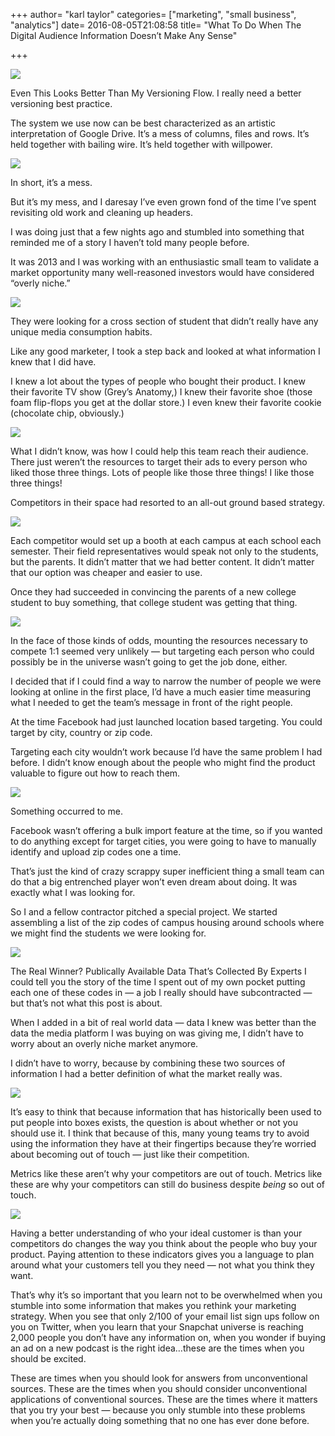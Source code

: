 +++
author= "karl taylor"
categories= ["marketing", "small business", "analytics"]
date= 2016-08-05T21:08:58 
title= "What To Do When The Digital Audience Information Doesn’t Make Any Sense"

+++

  ![](https://raw.githubusercontent.com/karljtaylor/kjt/blog/content/assets/52f30-1tf5e_wfbk4l7avhhgzzmjq.png)

 Even This Looks Better Than My Versioning Flow.  I really need a better versioning best practice.

 The system we use now can be best characterized as an artistic interpretation of Google Drive. It’s a mess of columns, files and rows. It’s held together with bailing wire. It’s held together with willpower.

  ![](https://raw.githubusercontent.com/karljtaylor/kjt/blog/content/assets/6cde1-1b7wbfuse2ql7araaf5rlxa.jpeg)  


 In short, it’s a mess.

 But it’s my mess, and I daresay I’ve even grown fond of the time I’ve spent revisiting old work and cleaning up headers.

 I was doing just that a few nights ago and stumbled into something that reminded me of a story I haven’t told many people before.

 It was 2013 and I was working with an enthusiastic small team to validate a market opportunity many well-reasoned investors would have considered “overly niche.”

  ![](https://raw.githubusercontent.com/karljtaylor/kjt/blog/content/assets/4bcf8-1o-9sztvhmdt8ga_opzvppq.jpeg)  


 They were looking for a cross section of student that didn’t really have any unique media consumption habits.

 Like any good marketer, I took a step back and looked at what information I knew that I did have.

 I knew a lot about the types of people who bought their product. I knew their favorite TV show (Grey’s Anatomy,) I knew their favorite shoe (those foam flip-flops you get at the dollar store.) I even knew their favorite cookie (chocolate chip, obviously.)

  ![](https://raw.githubusercontent.com/karljtaylor/kjt/blog/content/assets/2a30e-1qyc12j5cv6o8qt0vz8nseg.jpeg)  


 What I didn’t know, was how I could help this team reach their audience. There just weren’t the resources to target their ads to every person who liked those three things. Lots of people like those three things! I like those three things!

 Competitors in their space had resorted to an all-out ground based strategy.

  ![](https://raw.githubusercontent.com/karljtaylor/kjt/blog/content/assets/e592f-16yhpdqbrtsfiolfdymeluw.jpeg)  


 Each competitor would set up a booth at each campus at each school each semester. Their field representatives would speak not only to the students, but the parents. It didn’t matter that we had better content. It didn’t matter that our option was cheaper and easier to use.

 Once they had succeeded in convincing the parents of a new college student to buy something, that college student was getting that thing.

  ![](https://raw.githubusercontent.com/karljtaylor/kjt/blog/content/assets/e3332-1sco-9nao3yrgibd8teooja.jpeg)  


 In the face of those kinds of odds, mounting the resources necessary to compete 1:1 seemed very unlikely — but targeting each person who could possibly be in the universe wasn’t going to get the job done, either.

 I decided that if I could find a way to narrow the number of people we were looking at online in the first place, I’d have a much easier time measuring what I needed to get the team’s message in front of the right people.

 At the time Facebook had just launched location based targeting. You could target by city, country or zip code.

 Targeting each city wouldn’t work because I’d have the same problem I had before. I didn’t know enough about the people who might find the product valuable to figure out how to reach them.

  ![](https://raw.githubusercontent.com/karljtaylor/kjt/blog/content/assets/f1b49-1daklor7olnnmwzs78z4ztg.jpeg)  


 Something occurred to me.

 Facebook wasn’t offering a bulk import feature at the time, so if you wanted to do anything except for target cities, you were going to have to manually identify and upload zip codes one a time.

 That’s just the kind of crazy scrappy super inefficient thing a small team can do that a big entrenched player won’t even dream about doing. It was exactly what I was looking for.

 So I and a fellow contractor pitched a special project. We started assembling a list of the zip codes of campus housing around schools where we might find the students we were looking for.

  ![](https://raw.githubusercontent.com/karljtaylor/kjt/blog/content/assets/ae854-1stxxtx4xzzaczpui3xalvg.png)

 The Real Winner? Publically Available Data That’s Collected By Experts  I could tell you the story of the time I spent out of my own pocket putting each one of these codes in — a job I really should have subcontracted — but that’s not what this post is about.

 When I added in a bit of real world data — data I knew was better than the data the media platform I was buying on was giving me, I didn’t have to worry about an overly niche market anymore.

 I didn’t have to worry, because by combining these two sources of information I had a better definition of what the market really was.

  ![](https://raw.githubusercontent.com/karljtaylor/kjt/blog/content/assets/12ffa-1ip78smjn7y3yd46i4worzw.jpeg)  


 It’s easy to think that because information that has historically been used to put people into boxes exists, the question is about whether or not you should use it. I think that because of this, many young teams try to avoid using the information they have at their fingertips because they’re worried about becoming out of touch — just like their competition.

 Metrics like these aren’t why your competitors are out of touch. Metrics like these are why your competitors can still do business despite *being* so out of touch.

  ![](https://raw.githubusercontent.com/karljtaylor/kjt/blog/content/assets/9f3e1-1kkrfn2czq9xjeiuruhgzqq.jpeg)  


 Having a better understanding of who your ideal customer is than your competitors do changes the way you think about the people who buy your product. Paying attention to these indicators gives you a language to plan around what your customers tell you they need — not what you think they want.

 That’s why it’s so important that you learn not to be overwhelmed when you stumble into some information that makes you rethink your marketing strategy. When you see that only 2/100 of your email list sign ups follow on you on Twitter, when you learn that your Snapchat universe is reaching 2,000 people you don’t have any information on, when you wonder if buying an ad on a new podcast is the right idea…these are the times when you should be excited.

 These are times when you should look for answers from unconventional sources. These are the times when you should consider unconventional applications of conventional sources. These are the times where it matters that you try your best — because you only stumble into these problems when you’re actually doing something that no one has ever done before.
